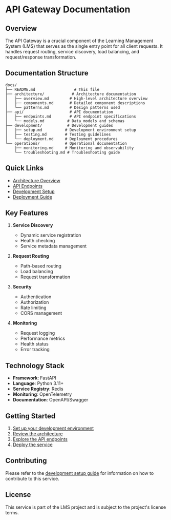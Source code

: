 # API Gateway Documentation

## Overview

The API Gateway is a crucial component of the Learning Management System (LMS) that serves as the single entry point for all client requests. It handles request routing, service discovery, load balancing, and request/response transformation.

## Documentation Structure

```code
docs/
├── README.md                 # This file
├── architecture/            # Architecture documentation
│   ├── overview.md         # High-level architecture overview
│   ├── components.md       # Detailed component descriptions
│   └── patterns.md         # Design patterns used
├── api/                    # API documentation
│   ├── endpoints.md        # API endpoint specifications
│   └── models.md          # Data models and schemas
├── development/           # Development guides
│   ├── setup.md          # Development environment setup
│   ├── testing.md        # Testing guidelines
│   └── deployment.md     # Deployment procedures
└── operations/           # Operational documentation
    ├── monitoring.md     # Monitoring and observability
    └── troubleshooting.md # Troubleshooting guide
```

## Quick Links

- [Architecture Overview](architecture/overview.md)
- [API Endpoints](api/endpoints.md)
- [Development Setup](development/setup.md)
- [Deployment Guide](development/deployment.md)

## Key Features

1. **Service Discovery**
   - Dynamic service registration
   - Health checking
   - Service metadata management

2. **Request Routing**
   - Path-based routing
   - Load balancing
   - Request transformation

3. **Security**
   - Authentication
   - Authorization
   - Rate limiting
   - CORS management

4. **Monitoring**
   - Request logging
   - Performance metrics
   - Health status
   - Error tracking

## Technology Stack

- **Framework**: FastAPI
- **Language**: Python 3.11+
- **Service Registry**: Redis
- **Monitoring**: OpenTelemetry
- **Documentation**: OpenAPI/Swagger

## Getting Started

1. [Set up your development environment](development/setup.md)
2. [Review the architecture](architecture/overview.md)
3. [Explore the API endpoints](api/endpoints.md)
4. [Deploy the service](development/deployment.md)

## Contributing

Please refer to the [development setup guide](development/setup.md) for information on how to contribute to this service.

## License

This service is part of the LMS project and is subject to the project's license terms.
